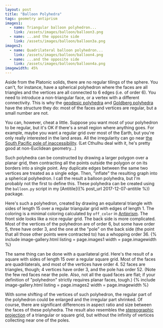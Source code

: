 ```yaml
---
layout: post
title: "Balloon Polyhedra"
tags: geometry antiprism
images1:
  - name: Triangular balloon polyhedron...
    link: /assets/images/balloon/balloon3.png
  - name: ...and the opposite side
    link: /assets/images/balloon/balloon3a.png
images2:
  - name: Quadrilateral balloon polyhedron...
    link: /assets/images/balloon/balloon4.png
  - name: ...and the opposite side
    link: /assets/images/balloon/balloon4a.png
imagewidth: 45%
---
```


Aside from the Platonic solids, there are no regular tilings of the sphere. You can't, for instance, have a spherical polyhedron where the faces are all triangles and the vertices are all connected to 6 edges (i.e. of order 6). You need to introduce a non-triangular face, or a vertex with a different connectivity. This is why the [geodesic polyhedra](https://en.wikipedia.org/wiki/Geodesic_polyhedron) and [Goldberg polyhedra](https://en.wikipedia.org/wiki/Goldberg_polyhedron) have the structure they do: most of the faces and vertices are regular, but a small number are not.

You can, however, cheat a little. Suppose you want most of your polyhedron to be regular, but it's OK if there's a small region where anything goes. For example, maybe you want a regular grid over most of the Earth, but you're only really interested in the land areas. All the irregularity can go near [the South Pacific pole of inaccessibility](https://en.wikipedia.org/wiki/Pole_of_inaccessibility#Oceanic_pole_of_inaccessibility). (Let Cthulhu deal with it, he's pretty good at non-Euclidean geometry...)

Such polyhedra can be constructed by drawing a larger polygon over a planar grid, then contracting all the points outside the polygon or on its borders into a single point. Any duplicate edges between the same two vertices are treated as a single edge. Then, "inflate" the resulting graph into a spherical polyhedron. I call the result a balloon polyhedra, but I'm probably not the first to define this. These polyhedra can be created using the `balloon.py` script in my [Antitile]({% post_url 2017-12-07-antitile %}) package.

Here's such a polyhedron, created by drawing an equilateral triangle with sides of length 15 over a regular triangular grid with edges of length 1. The coloring is a minimal coloring calculated by `off_color` in [Antiprism](http://www.antiprism.com/). The front side looks like a nice regular grid. The back side is more complicated. Most of the vertices of the polyhedron are of order 6, but some have order 5, three have order 3, and the one at the "pole" on the back side (the point that all those other points were contracted to) has a whopping order 36.
{% include image-gallery.html listing = page.images1 width = page.imagewidth %}

The same thing can be done with a quarilateral grid. Here's the result of a square with sides of length 15 over a regular square grid. Most of the faces are quadrilaterals, and most of the vertices have order 4. 52 faces are triangles, though; 4 vertices have order 3, and the pole has order 52. (Note the few red faces near the pole. Also, not all the quad faces are flat; if your definition of "polyhedron" strictly requires planar faces, tough.)
{% include image-gallery.html listing = page.images2 width = page.imagewidth %}

With some shifting of the vertices of such polyhedron, the regular part of the polyhedron could be enlarged and the irregular part shrinked. Of course, there are significant differences in aspect ratio and size between the faces of these polyhedra. The result also resembles the [stereographic projection](https://en.wikipedia.org/wiki/Stereographic_projection) of a triangular or square grid, but without the infinity of vertices collecting near one of the poles.
